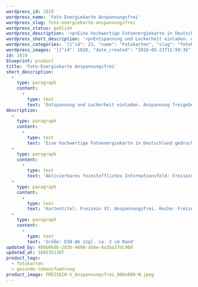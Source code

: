 ```yaml
---
wordpress_id: 1819
wordpress_name: 'Foto-Energiekarte Anspannungsfrei'
wordpress_slug: foto-energiekarte-anspannungsfrei
wordpress_status: publish
wordpress_description: '<p>Eine hochwertige Fotoenergiekarte in Deutschland gedruckt und in Handarbeit laminiert.  Sie ist in Postkartengröße (DIN-A6) gut zu transportieren und kann auch auf den Körper aufgelegt werden.</p><p>Aktivierbares feinstoffliches Informationsfeld: Freisein - Entspanntheit - Lockerheit - Gelassenheit. Die Impulse dieser Blütenenergie auf sich wirken lassen und die Angespanntheit frei geben, um sich in eine Entspanntheit zu transformieren. Jede Ebene des eigenen ''Ich'' freigeben, um locker zu werden. Gelassenheit spüren.</p><p>Kartentitel: Freisein VI: Anspannungsfrei. Reihe: Freisein. Schwingung: Orange</p><p>Größe: DIN-A6 zzgl. ca. 2 cm Rand<br />Andere Formate sind individuell für Sie innerhalb weniger Tage herstellbar. Bitte kontaktieren Sie uns hierfür unter <a href="mailto:info@elvedenverlag.de">info@elvedenverlag.de</a>.</p><p><a href="https://my.feenbaum.de/anwendung-energiebilder-foto-laminiert/">Anwendungshinweise</a>      <a href="https://my.feenbaum.de/produktinformationen-fotokarten/">Produktinformationen</a></p>'
wordpress_short_description: '<p>Entspannung und Lockerheit einladen. Anspannung freigeben.<br /><em>Hinweis: Das Wasserzeichen „Elveden Verlag Energiebild“ wird nicht mit gedruckt</em></p>'
wordpress_categories: '[{"id": 23, "name": "Fotokarten", "slug": "fotokarten"}, {"id": 38, "name": "Gesunde Lebensf\u00fchrung", "slug": "gesunde-lebensfuehrung"}]'
wordpress_images: '[{"id": 1820, "date_created": "2016-05-21T11:59:35", "date_created_gmt": "2016-05-21T07:59:35", "date_modified": "2016-05-21T11:59:35", "date_modified_gmt": "2016-05-21T07:59:35", "src": "https://my.feenbaum.de/wp-content/uploads/2016/05/FREISEIN-V_Anspannungsfrei_800x800-W.jpeg", "name": "FREISEIN-V_Anspannungsfrei_800x800-W", "alt": ""}]'
id: 1819
blueprint: product
title: 'Foto-Energiekarte Anspannungsfrei'
short_description:
  -
    type: paragraph
    content:
      -
        type: text
        text: 'Entspannung und Lockerheit einladen. Anspannung freigeben.'
description:
  -
    type: paragraph
    content:
      -
        type: text
        text: 'Eine hochwertige Fotoenergiekarte in Deutschland gedruckt und in Handarbeit laminiert.  Sie ist in Postkartengröße (DIN-A6) gut zu transportieren und kann auch auf den Körper aufgelegt werden.'
  -
    type: paragraph
    content:
      -
        type: text
        text: 'Aktivierbares feinstoffliches Informationsfeld: Freisein - Entspanntheit - Lockerheit - Gelassenheit. Die Impulse dieser Blütenenergie auf sich wirken lassen und die Angespanntheit frei geben, um sich in eine Entspanntheit zu transformieren. Jede Ebene des eigenen ''Ich'' freigeben, um locker zu werden. Gelassenheit spüren.'
  -
    type: paragraph
    content:
      -
        type: text
        text: 'Kartentitel: Freisein VI: Anspannungsfrei. Reihe: Freisein. Schwingung: Orange'
  -
    type: paragraph
    content:
      -
        type: text
        text: 'Größe: DIN-A6 zzgl. ca. 2 cm Rand'
updated_by: 489b06db-283b-4690-a50e-8a3ba37dc968
updated_at: 1685351307
product_tags:
  - fotokarten
  - gesunde-lebensfuehrung
product_image: FREISEIN-V_Anspannungsfrei_800x800-W.jpeg
---
```

